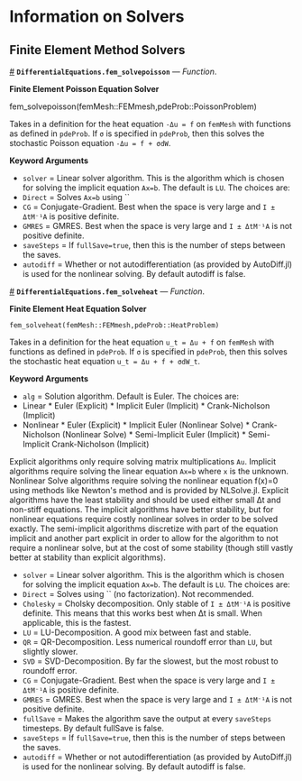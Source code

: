 
<a id='Information-on-Solvers-1'></a>

# Information on Solvers


<a id='Finite-Element-Method-Solvers-1'></a>

## Finite Element Method Solvers

<a id='DifferentialEquations.fem_solvepoisson' href='#DifferentialEquations.fem_solvepoisson'>#</a>
**`DifferentialEquations.fem_solvepoisson`** &mdash; *Function*.



**Finite Element Poisson Equation Solver**

fem_solvepoisson(femMesh::FEMmesh,pdeProb::PoissonProblem)

Takes in a definition for the heat equation `-Δu = f` on `femMesh` with functions as defined in `pdeProb`. If `σ` is specified in `pdeProb`, then this solves the stochastic Poisson equation `-Δu = f + σdW`.

**Keyword Arguments**

  * `solver` = Linear solver algorithm. This is the algorithm which is chosen for solving the implicit equation `Ax=b`. The default is `LU`. The choices are:
  * `Direct` = Solves `Ax=b` using ``
  * `CG` = Conjugate-Gradient. Best when the space is very large and `I ± ΔtM⁻¹A` is positive definite.
  * `GMRES` = GMRES. Best when the space is very large and `I ± ΔtM⁻¹A` is not positive definite.
  * `saveSteps` = If `fullSave=true`, then this is the number of steps between the saves.
  * `autodiff` = Whether or not autodifferentiation (as provided by AutoDiff.jl) is used for the nonlinear solving. By default autodiff is false.

<a id='DifferentialEquations.fem_solveheat' href='#DifferentialEquations.fem_solveheat'>#</a>
**`DifferentialEquations.fem_solveheat`** &mdash; *Function*.



**Finite Element Heat Equation Solver**

`fem_solveheat(femMesh::FEMmesh,pdeProb::HeatProblem)`

Takes in a definition for the heat equation `u_t = Δu + f` on `femMesh` with functions as defined in `pdeProb`. If `σ` is specified in `pdeProb`, then this solves the stochastic heat equation `u_t = Δu + f + σdW_t`.

**Keyword Arguments**

  * `alg` = Solution algorithm. Default is Euler. The choices are:
  * Linear     * Euler (Explicit)     * Implicit Euler (Implicit)     * Crank-Nicholson (Implicit)
  * Nonlinear     * Euler (Explicit)     * Implicit Euler (Nonlinear Solve)     * Crank-Nicholson (Nonlinear Solve)     * Semi-Implicit Euler (Implicit)     * Semi-Implicit Crank-Nicholson (Implicit)

Explicit algorithms only require solving matrix multiplications `Au`. Implicit algorithms require solving the linear equation `Ax=b` where `x` is the unknown. Nonlinear Solve algorithms require solving the nonlinear equation f(x)=0 using methods like Newton's method and is provided by NLSolve.jl. Explicit algorithms have the least stability and should be used either small Δt and non-stiff equations. The implicit algorithms have better stability, but for nonlinear equations require costly nonlinear solves in order to be solved exactly. The semi-implicit algorithms discretize with part of the equation implicit and another part explicit in order to allow for the algorithm to not require a nonlinear solve, but at the cost of some stability (though still vastly better at stability than explicit algorithms).

  * `solver` = Linear solver algorithm. This is the algorithm which is chosen for solving the implicit equation `Ax=b`. The default is `LU`. The choices are:
  * `Direct` = Solves using `` (no factorization). Not recommended.
  * `Cholesky` = Cholsky decomposition. Only stable of `I ± ΔtM⁻¹A` is positive definite.     This means that this works best when Δt is small. When applicable, this is the fastest.
  * `LU` = LU-Decomposition. A good mix between fast and stable.
  * `QR` = QR-Decomposition. Less numerical roundoff error than `LU`, but slightly slower.
  * `SVD` = SVD-Decomposition. By far the slowest, but the most robust to roundoff error.
  * `CG` = Conjugate-Gradient. Best when the space is very large and `I ± ΔtM⁻¹A` is positive definite.
  * `GMRES` = GMRES. Best when the space is very large and `I ± ΔtM⁻¹A` is not positive definite.
  * `fullSave` = Makes the algorithm save the output at every `saveSteps` timesteps. By default fullSave is false.
  * `saveSteps` = If `fullSave=true`, then this is the number of steps between the saves.
  * `autodiff` = Whether or not autodifferentiation (as provided by AutoDiff.jl) is used for the nonlinear solving. By default autodiff is false.

